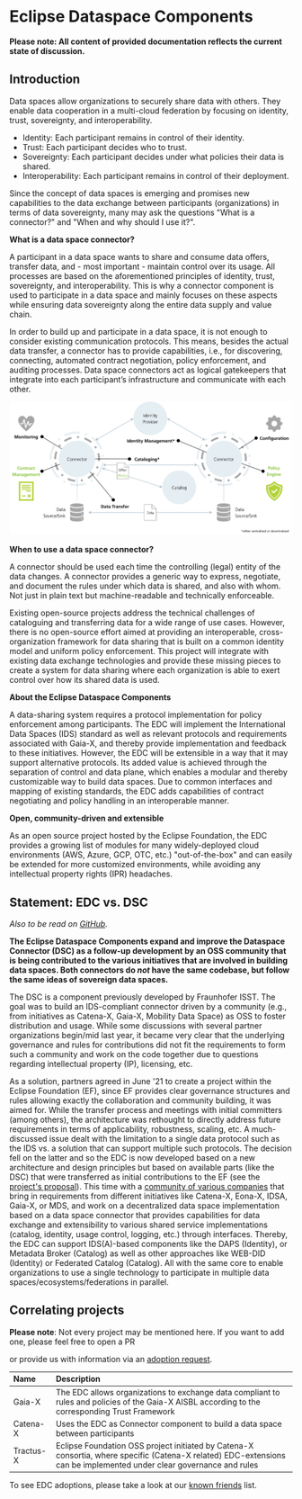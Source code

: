 # Eclipse Dataspace Components

**Please note: All content of provided documentation reflects the current state of discussion.**

## Introduction


Data spaces allow organizations to securely share data with others. They enable data cooperation in a multi-cloud
federation by focusing on identity, trust, sovereignty, and interoperability.

- Identity: Each participant remains in control of their identity.
- Trust: Each participant decides who to trust.
- Sovereignty: Each participant decides under what policies their data is shared.
- Interoperability: Each participant remains in control of their deployment.

Since the concept of data spaces is emerging and promises new capabilities to the data exchange between participants
(organizations) in terms of data sovereignty, many may ask the questions "What is a connector?" and "When and why should
I use it?".

**What is a data space connector?**

A participant in a data space wants to share and consume data offers, transfer data, and - most important - maintain
control over its usage. All processes are based on the aforementioned principles of identity, trust, sovereignty, and
interoperability. This is why a connector component is used to participate in a data space and mainly focuses on
these aspects while ensuring data sovereignty along the entire data supply and value chain.

In order to build up and participate in a data space, it is not enough to consider existing communication protocols.
This means, besides the actual data transfer, a connector has to provide capabilities, i.e., for discovering,
connecting, automated contract negotiation, policy enforcement, and auditing processes. Data space connectors act as
logical gatekeepers that integrate into each participant’s infrastructure and communicate with each other.

![EDC Capabilities](_media/connector.png)

**When to use a data space connector?**

A connector should be used each time the controlling (legal) entity of the data changes. A connector provides a
generic way to express, negotiate, and document the rules under which data is shared, and also with whom. Not just
in plain text but machine-readable and technically enforceable.

Existing open-source projects address the technical challenges of cataloguing and transferring data for a wide
range of use cases. However, there is no open-source effort aimed at providing an interoperable, cross-organization
framework for data sharing that is built on a common identity model and uniform policy enforcement. This project
will integrate with existing data exchange technologies and provide these missing pieces to create a system for data
sharing where each organization is able to exert control over how its shared data is used.

**About the Eclipse Dataspace Components**

A data-sharing system requires a protocol implementation for policy enforcement among participants. The EDC will
implement the International Data Spaces (IDS) standard as well as relevant protocols and requirements associated
with Gaia-X, and thereby provide implementation and feedback to these initiatives. However, the EDC will be
extensible in a way that it may support alternative protocols.
Its added value is achieved through the separation of control and data plane, which enables a modular and
thereby customizable way to build data spaces. Due to common interfaces and mapping of existing standards, the EDC
adds capabilities of contract negotiating and policy handling in an interoperable manner.

**Open, community-driven and extensible**

As an open source project hosted by the Eclipse Foundation, the EDC provides a growing list of modules for many
widely-deployed cloud environments (AWS, Azure, GCP, OTC, etc.) "out-of-the-box" and can easily be extended for
more customized environments, while avoiding any intellectual property rights (IPR) headaches.

## Statement: EDC vs. DSC

_Also to be read on [GitHub](https://github.com/eclipse-edc/DataSpaceConnector/discussions/1037)._

**The Eclipse Dataspace Components expand and improve the Dataspace Connector (DSC) as a follow-up development
by an OSS community that is being contributed to the various initiatives that are involved in building data spaces.
Both connectors do _not_ have the same codebase, but follow the same ideas of sovereign data spaces.**

The DSC is a component previously developed by Fraunhofer ISST. The goal was to build an IDS-compliant connector
driven by a community (e.g., from initiatives as Catena-X, Gaia-X, Mobility Data Space) as OSS to foster distribution
and usage. While some discussions with several partner organizations begin/mid last year, it became very clear that
the underlying governance and rules for contributions did not fit the requirements to form such a community and work
on the code together due to questions regarding intellectual property (IP), licensing, etc.

As a solution, partners agreed in June '21 to create a project within the Eclipse Foundation (EF), since EF provides
clear governance structures and rules allowing exactly the collaboration and community building, it was aimed for.
While the transfer process and meetings with initial committers (among others), the architecture was rethought to
directly address future requirements in terms of applicability, robustness, scaling, etc. A much-discussed issue
dealt with the limitation to a single data protocol such as the IDS vs. a solution that can support multiple such
protocols. The decision fell on the latter and so the EDC is now developed based on a new architecture and design
principles but based on available parts (like the DSC) that were transferred as initial contributions to the EF
(see the [project's proposal](https://projects.eclipse.org/proposals/eclipse-dataspace-connector)). This time
with a [community of various companies](https://projects.eclipse.org/projects/technology.edc/who)
that bring in requirements from different initiatives like Catena-X, Eona-X, IDSA, Gaia-X, or MDS, and work on
a decentralized data space implementation based on a data space connector that provides capabilities for data
exchange and extensibility to various shared service implementations (catalog, identity, usage control, logging, etc.)
through interfaces. Thereby, the EDC can support IDS(A)-based components like the DAPS (Identity), or Metadata Broker
(Catalog) as well as other approaches like WEB-DID (Identity) or Federated Catalog (Catalog). All with the same core
to enable organizations to use a single technology to participate in multiple data spaces/ecosystems/federations in
parallel.

## Correlating projects

**Please note**: Not every project may be mentioned here. If you want to add one, please feel free to open a PR


or provide us with information via an [adoption request](https://github.com/eclipse-edc/DataSpaceConnector/issues/new?assignees=&labels=adoption&template=adoption_request.md&title=Adoption+Request).


| Name       | Description |
| :--------- | :---------- |
| Gaia-X     | The EDC allows organizations to exchange data compliant to rules and policies of the Gaia-X AISBL according to the corresponding Trust Framework |
| Catena-X   | Uses the EDC as Connector component to build a data space between participants |
| Tractus-X  | Eclipse Foundation OSS project initiated by Catena-X consortia, where specific (Catena-X related) EDC-extensions can be implemented under clear governance and rules |

To see EDC adoptions, please take a look at our [known friends](submodule/Connector/known_friends.md) list.
